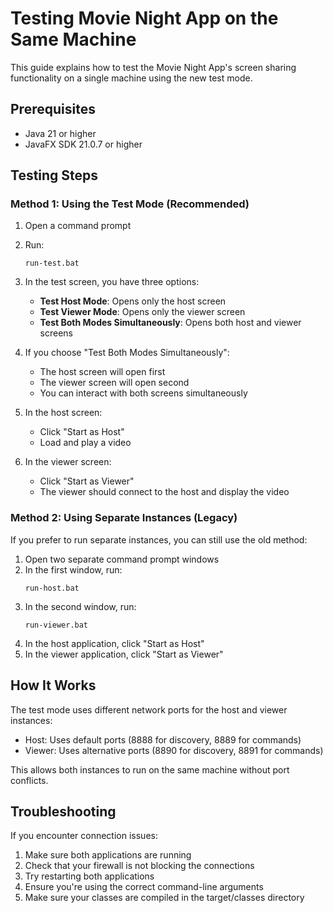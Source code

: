 # Testing Movie Night App on the Same Machine

This guide explains how to test the Movie Night App's screen sharing functionality on a single machine using the new test mode.

## Prerequisites

- Java 21 or higher
- JavaFX SDK 21.0.7 or higher

## Testing Steps

### Method 1: Using the Test Mode (Recommended)

1. Open a command prompt
2. Run:
   ```
   run-test.bat
   ```
3. In the test screen, you have three options:
   - **Test Host Mode**: Opens only the host screen
   - **Test Viewer Mode**: Opens only the viewer screen
   - **Test Both Modes Simultaneously**: Opens both host and viewer screens

4. If you choose "Test Both Modes Simultaneously":
   - The host screen will open first
   - The viewer screen will open second
   - You can interact with both screens simultaneously

5. In the host screen:
   - Click "Start as Host"
   - Load and play a video

6. In the viewer screen:
   - Click "Start as Viewer"
   - The viewer should connect to the host and display the video

### Method 2: Using Separate Instances (Legacy)

If you prefer to run separate instances, you can still use the old method:

1. Open two separate command prompt windows
2. In the first window, run:
   ```
   run-host.bat
   ```
3. In the second window, run:
   ```
   run-viewer.bat
   ```
4. In the host application, click "Start as Host"
5. In the viewer application, click "Start as Viewer"

## How It Works

The test mode uses different network ports for the host and viewer instances:

- Host: Uses default ports (8888 for discovery, 8889 for commands)
- Viewer: Uses alternative ports (8890 for discovery, 8891 for commands)

This allows both instances to run on the same machine without port conflicts.

## Troubleshooting

If you encounter connection issues:

1. Make sure both applications are running
2. Check that your firewall is not blocking the connections
3. Try restarting both applications
4. Ensure you're using the correct command-line arguments
5. Make sure your classes are compiled in the target/classes directory 